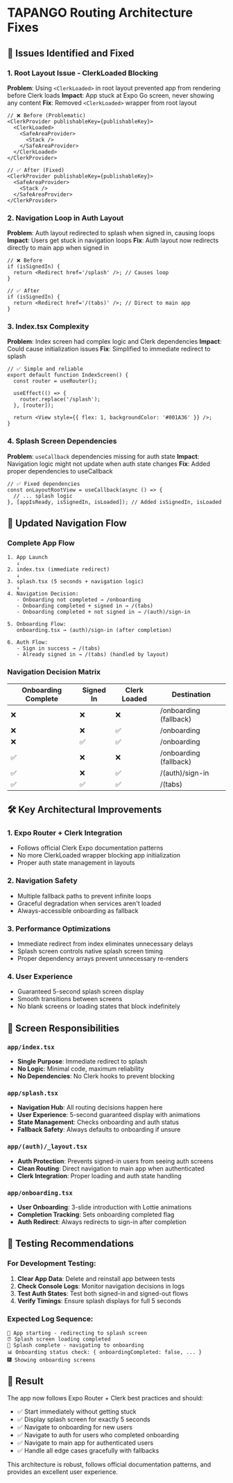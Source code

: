 # TAPANGO Routing Architecture Fixes

## 🐛 Issues Identified and Fixed

### 1. **Root Layout Issue - ClerkLoaded Blocking**

**Problem**: Using `<ClerkLoaded>` in root layout prevented app from rendering
before Clerk loads **Impact**: App stuck at Expo Go screen, never showing any
content **Fix**: Removed `<ClerkLoaded>` wrapper from root layout

```tsx
// ❌ Before (Problematic)
<ClerkProvider publishableKey={publishableKey}>
  <ClerkLoaded>
    <SafeAreaProvider>
      <Stack />
    </SafeAreaProvider>
  </ClerkLoaded>
</ClerkProvider>

// ✅ After (Fixed)
<ClerkProvider publishableKey={publishableKey}>
  <SafeAreaProvider>
    <Stack />
  </SafeAreaProvider>
</ClerkProvider>
```

### 2. **Navigation Loop in Auth Layout**

**Problem**: Auth layout redirected to splash when signed in, causing loops
**Impact**: Users get stuck in navigation loops **Fix**: Auth layout now
redirects directly to main app when signed in

```tsx
// ❌ Before
if (isSignedIn) {
  return <Redirect href='/splash' />; // Causes loop
}

// ✅ After
if (isSignedIn) {
  return <Redirect href='/(tabs)' />; // Direct to main app
}
```

### 3. **Index.tsx Complexity**

**Problem**: Index screen had complex logic and Clerk dependencies **Impact**:
Could cause initialization issues **Fix**: Simplified to immediate redirect to
splash

```tsx
// ✅ Simple and reliable
export default function IndexScreen() {
  const router = useRouter();

  useEffect(() => {
    router.replace('/splash');
  }, [router]);

  return <View style={{ flex: 1, backgroundColor: '#001A36' }} />;
}
```

### 4. **Splash Screen Dependencies**

**Problem**: `useCallback` dependencies missing for auth state **Impact**:
Navigation logic might not update when auth state changes **Fix**: Added proper
dependencies to useCallback

```tsx
// ✅ Fixed dependencies
const onLayoutRootView = useCallback(async () => {
  // ... splash logic
}, [appIsReady, isSignedIn, isLoaded]); // Added isSignedIn, isLoaded
```

## 🎯 Updated Navigation Flow

### Complete App Flow

```
1. App Launch
   ↓
2. index.tsx (immediate redirect)
   ↓
3. splash.tsx (5 seconds + navigation logic)
   ↓
4. Navigation Decision:
   - Onboarding not completed → /onboarding
   - Onboarding completed + signed in → /(tabs)
   - Onboarding completed + not signed in → /(auth)/sign-in

5. Onboarding Flow:
   onboarding.tsx → (auth)/sign-in (after completion)

6. Auth Flow:
   - Sign in success → /(tabs)
   - Already signed in → /(tabs) (handled by layout)
```

### Navigation Decision Matrix

| Onboarding Complete | Signed In | Clerk Loaded | Destination            |
| ------------------- | --------- | ------------ | ---------------------- |
| ❌                  | ❌        | ❌           | /onboarding (fallback) |
| ❌                  | ❌        | ✅           | /onboarding            |
| ❌                  | ✅        | ✅           | /onboarding            |
| ✅                  | ❌        | ❌           | /onboarding (fallback) |
| ✅                  | ❌        | ✅           | /(auth)/sign-in        |
| ✅                  | ✅        | ✅           | /(tabs)                |

## 🛠️ Key Architectural Improvements

### 1. **Expo Router + Clerk Integration**

- Follows official Clerk Expo documentation patterns
- No more ClerkLoaded wrapper blocking app initialization
- Proper auth state management in layouts

### 2. **Navigation Safety**

- Multiple fallback paths to prevent infinite loops
- Graceful degradation when services aren't loaded
- Always-accessible onboarding as fallback

### 3. **Performance Optimizations**

- Immediate redirect from index eliminates unnecessary delays
- Splash screen controls native splash screen timing
- Proper dependency arrays prevent unnecessary re-renders

### 4. **User Experience**

- Guaranteed 5-second splash screen display
- Smooth transitions between screens
- No blank screens or loading states that block indefinitely

## 📱 Screen Responsibilities

### `app/index.tsx`

- **Single Purpose**: Immediate redirect to splash
- **No Logic**: Minimal code, maximum reliability
- **No Dependencies**: No Clerk hooks to prevent blocking

### `app/splash.tsx`

- **Navigation Hub**: All routing decisions happen here
- **User Experience**: 5-second guaranteed display with animations
- **State Management**: Checks onboarding and auth status
- **Fallback Safety**: Always defaults to onboarding if unsure

### `app/(auth)/_layout.tsx`

- **Auth Protection**: Prevents signed-in users from seeing auth screens
- **Clean Routing**: Direct navigation to main app when authenticated
- **Clerk Integration**: Proper loading and auth state handling

### `app/onboarding.tsx`

- **User Onboarding**: 3-slide introduction with Lottie animations
- **Completion Tracking**: Sets onboarding completed flag
- **Auth Redirect**: Always redirects to sign-in after completion

## 🧪 Testing Recommendations

### For Development Testing:

1. **Clear App Data**: Delete and reinstall app between tests
2. **Check Console Logs**: Monitor navigation decisions in logs
3. **Test Auth States**: Test both signed-in and signed-out flows
4. **Verify Timings**: Ensure splash displays for full 5 seconds

### Expected Log Sequence:

```
🚀 App starting - redirecting to splash screen
⏰ Splash screen loading completed
🎯 Splash complete - navigating to onboarding
📊 Onboarding status check: { onboardingCompleted: false, ... }
🎆 Showing onboarding screens
```

## 🚀 Result

The app now follows Expo Router + Clerk best practices and should:

- ✅ Start immediately without getting stuck
- ✅ Display splash screen for exactly 5 seconds
- ✅ Navigate to onboarding for new users
- ✅ Navigate to auth for users who completed onboarding
- ✅ Navigate to main app for authenticated users
- ✅ Handle all edge cases gracefully with fallbacks

This architecture is robust, follows official documentation patterns, and
provides an excellent user experience.
